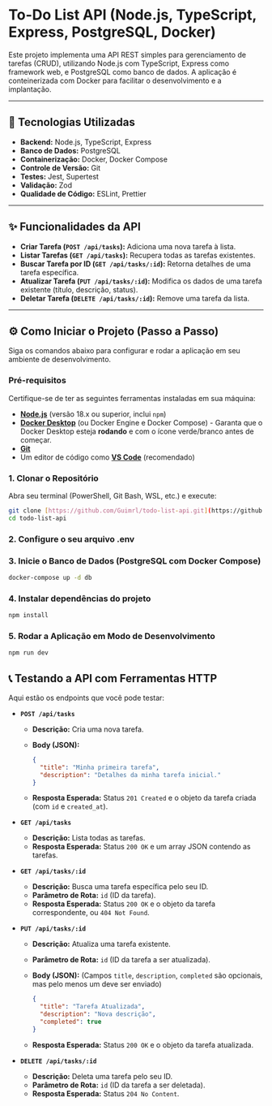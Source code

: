 # To-Do List API (Node.js, TypeScript, Express, PostgreSQL, Docker)

Este projeto implementa uma API REST simples para gerenciamento de tarefas (CRUD), utilizando Node.js com TypeScript, Express como framework web, e PostgreSQL como banco de dados. A aplicação é conteinerizada com Docker para facilitar o desenvolvimento e a implantação.

---

## 🚀 Tecnologias Utilizadas

- **Backend:** Node.js, TypeScript, Express
- **Banco de Dados:** PostgreSQL
- **Containerização:** Docker, Docker Compose
- **Controle de Versão:** Git
- **Testes:** Jest, Supertest
- **Validação:** Zod
- **Qualidade de Código:** ESLint, Prettier

---

## ✨ Funcionalidades da API

- **Criar Tarefa (`POST /api/tasks`):** Adiciona uma nova tarefa à lista.
- **Listar Tarefas (`GET /api/tasks`):** Recupera todas as tarefas existentes.
- **Buscar Tarefa por ID (`GET /api/tasks/:id`):** Retorna detalhes de uma tarefa específica.
- **Atualizar Tarefa (`PUT /api/tasks/:id`):** Modifica os dados de uma tarefa existente (título, descrição, status).
- **Deletar Tarefa (`DELETE /api/tasks/:id`):** Remove uma tarefa da lista.

---

## ⚙️ Como Iniciar o Projeto (Passo a Passo)

Siga os comandos abaixo para configurar e rodar a aplicação em seu ambiente de desenvolvimento.

### Pré-requisitos

Certifique-se de ter as seguintes ferramentas instaladas em sua máquina:

- [**Node.js**](https://nodejs.org/en/download/) (versão 18.x ou superior, inclui `npm`)
- [**Docker Desktop**](https://www.docker.com/products/docker-desktop/) (ou Docker Engine e Docker Compose) - Garanta que o Docker Desktop esteja **rodando** e com o ícone verde/branco antes de começar.
- [**Git**](https://git-scm.com/downloads)
- Um editor de código como [**VS Code**](https://code.visualstudio.com/) (recomendado)

### 1. Clonar o Repositório

Abra seu terminal (PowerShell, Git Bash, WSL, etc.) e execute:

```bash
git clone [https://github.com/Guimrl/todo-list-api.git](https://github.com/Guimrl/todo-list-api.git)
cd todo-list-api
```

### 2. Configure o seu arquivo .env

### 3. Inicie o Banco de Dados (PostgreSQL com Docker Compose)

```bash
docker-compose up -d db
```

### 4. Instalar dependências do projeto

```bash
npm install
```

### 5. Rodar a Aplicação em Modo de Desenvolvimento

```bash
npm run dev
```

## 📞 Testando a API com Ferramentas HTTP

Aqui estão os endpoints que você pode testar:

- **`POST /api/tasks`**
  - **Descrição:** Cria uma nova tarefa.
  - **Body (JSON):**

    ```json
    {
      "title": "Minha primeira tarefa",
      "description": "Detalhes da minha tarefa inicial."
    }
    ```

  - **Resposta Esperada:** Status `201 Created` e o objeto da tarefa criada (com `id` e `created_at`).

- **`GET /api/tasks`**
  - **Descrição:** Lista todas as tarefas.
  - **Resposta Esperada:** Status `200 OK` e um array JSON contendo as tarefas.

- **`GET /api/tasks/:id`**
  - **Descrição:** Busca uma tarefa específica pelo seu ID.
  - **Parâmetro de Rota:** `id` (ID da tarefa).
  - **Resposta Esperada:** Status `200 OK` e o objeto da tarefa correspondente, ou `404 Not Found`.

- **`PUT /api/tasks/:id`**
  - **Descrição:** Atualiza uma tarefa existente.
  - **Parâmetro de Rota:** `id` (ID da tarefa a ser atualizada).
  - **Body (JSON):** (Campos `title`, `description`, `completed` são opcionais, mas pelo menos um deve ser enviado)

    ```json
    {
      "title": "Tarefa Atualizada",
      "description": "Nova descrição",
      "completed": true
    }
    ```

  - **Resposta Esperada:** Status `200 OK` e o objeto da tarefa atualizada.

- **`DELETE /api/tasks/:id`**
  - **Descrição:** Deleta uma tarefa pelo seu ID.
  - **Parâmetro de Rota:** `id` (ID da tarefa a ser deletada).
  - **Resposta Esperada:** Status `204 No Content`.
